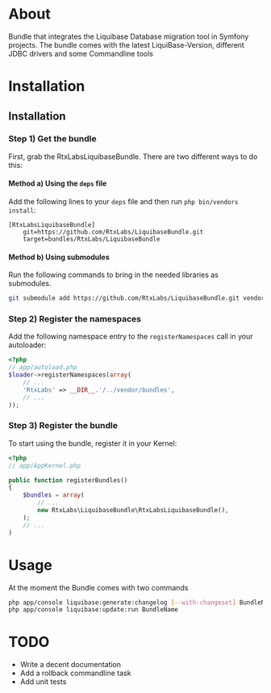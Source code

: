 About
============

Bundle that integrates the Liquibase Database migration tool in Symfony projects. The bundle comes with the latest
LiquiBase-Version, different JDBC drivers and some Commandline tools

Installation
============

## Installation

### Step 1) Get the bundle

First, grab the RtxLabsLiquibaseBundle. There are two different ways
to do this:

#### Method a) Using the `deps` file

Add the following lines to your  `deps` file and then run `php bin/vendors
install`:

```
[RtxLabsLiquibaseBundle]
    git=https://github.com/RtxLabs/LiquibaseBundle.git
    target=bundles/RtxLabs/LiquibaseBundle
```

#### Method b) Using submodules

Run the following commands to bring in the needed libraries as submodules.

```bash
git submodule add https://github.com/RtxLabs/LiquibaseBundle.git vendor/bundles/RtxLabs/LiquibaseBundle
```

### Step 2) Register the namespaces

Add the following namespace entry to the `registerNamespaces` call
in your autoloader:

``` php
<?php
// app/autoload.php
$loader->registerNamespaces(array(
    // ...
    'RtxLabs' => __DIR__.'/../vendor/bundles',
    // ...
));
```

### Step 3) Register the bundle

To start using the bundle, register it in your Kernel:

``` php
<?php
// app/AppKernel.php

public function registerBundles()
{
    $bundles = array(
        // ...
        new RtxLabs\LiquibaseBundle\RtxLabsLiquibaseBundle(),
    );
    // ...
)
```

Usage
============

At the moment the Bundle comes with two commands

```bash
php app/console liquibase:generate:changelog [--with-changeset] BundleName:ChangelogName
php app/console liquibase:update:run BundleName
```

TODO
============

* Write a decent documentation
* Add a rollback commandline task
* Add unit tests